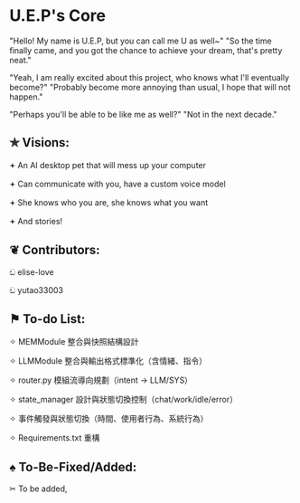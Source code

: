 # U.E.P's Core

"Hello! My name is U.E.P, but you can call me U as well~"
"So the time finally came, and you got the chance to achieve your dream, that's pretty neat."

"Yeah, I am really excited about this project, who knows what I'll eventually become?"
"Probably become more annoying than usual, I hope that will not happen."

"Perhaps you'll be able to be like me as well?"
"Not in the next decade."

✯ Visions:
-
  𖥔 An AI desktop pet that will mess up your computer
  
  𖥔 Can communicate with you, have a custom voice model
  
  𖥔 She knows who you are, she knows what you want
  
  𖥔 And stories!
  
❦ Contributors:
-
  ඩ elise-love

  ඩ yutao33003
  
⚑ To-do List:
-
  ✧ MEMModule 整合與快照結構設計

  ✧ LLMModule 整合與輸出格式標準化（含情緒、指令）

  ✧ router.py 模組流導向規劃（intent → LLM/SYS）

  ✧ state_manager 設計與狀態切換控制（chat/work/idle/error）

  ✧ 事件觸發與狀態切換（時間、使用者行為、系統行為）

  ✧ Requirements.txt 重構

♠︎ To-Be-Fixed/Added:
-
  ✂ To be added,